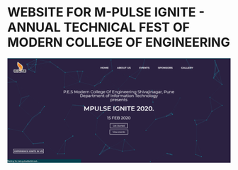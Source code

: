 # WEBSITE FOR M-PULSE IGNITE - ANNUAL TECHNICAL FEST OF MODERN COLLEGE OF ENGINEERING
![Alt Text](https://raw.githubusercontent.com/shubs997/mpulse-ignite/master/PROJECT_GIF.gif)
